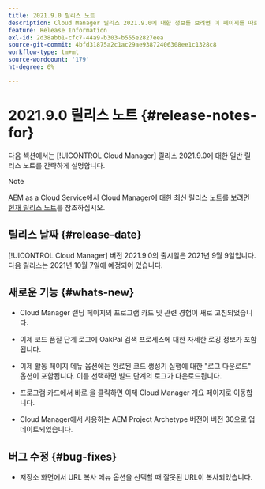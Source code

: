 ```yaml
---
title: 2021.9.0 릴리스 노트
description: Cloud Manager 릴리스 2021.9.0에 대한 정보를 보려면 이 페이지를 따르십시오
feature: Release Information
exl-id: 2d38abb1-cfc7-44a9-b303-b555e2827eea
source-git-commit: 4bfd31875a2c1ac29ae93872406308ee1c1328c8
workflow-type: tm+mt
source-wordcount: '179'
ht-degree: 6%

---
```


# 2021.9.0 릴리스 노트 {#release-notes-for}

다음 섹션에서는 [!UICONTROL Cloud Manager] 릴리스 2021.9.0에 대한 일반 릴리스 노트를 간략하게 설명합니다.

>[!NOTE]
>AEM as a Cloud Service에서 Cloud Manager에 대한 최신 릴리스 노트를 보려면 [현재 릴리스 노트](https://experienceleague.adobe.com/docs/experience-manager-cloud-service/onboarding/getting-access/release-notes-cloud-manager/release-notes-cm-current.html?lang=en#getting-access)를 참조하십시오.

## 릴리스 날짜 {#release-date}

[!UICONTROL Cloud Manager] 버전 2021.9.0의 출시일은 2021년 9월 9일입니다.
다음 릴리스는 2021년 10월 7일에 예정되어 있습니다.

## 새로운 기능 {#whats-new}

* Cloud Manager 랜딩 페이지의 프로그램 카드 및 관련 경험이 새로 고침되었습니다.

* 이제 코드 품질 단계 로그에 OakPal 검색 프로세스에 대한 자세한 로깅 정보가 포함됩니다.

* 이제 활동 페이지 메뉴 옵션에는 완료된 코드 생성기 실행에 대한 &quot;로그 다운로드&quot; 옵션이 포함됩니다. 이를 선택하면 빌드 단계의 로그가 다운로드됩니다.

* 프로그램 카드에서 바로 을 클릭하면 이제 Cloud Manager 개요 페이지로 이동합니다.

* Cloud Manager에서 사용하는 AEM Project Archetype 버전이 버전 30으로 업데이트되었습니다.

## 버그 수정 {#bug-fixes}

* 저장소 화면에서 URL 복사 메뉴 옵션을 선택할 때 잘못된 URL이 복사되었습니다.
